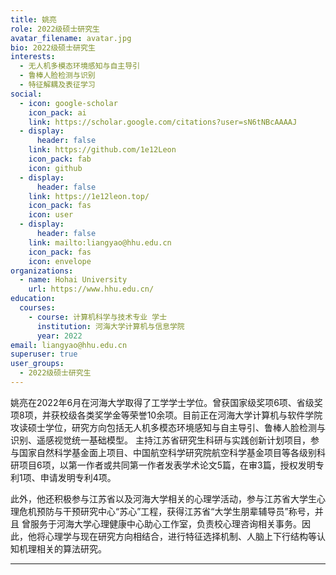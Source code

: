 ```yaml
---
title: 姚亮
role: 2022级硕士研究生
avatar_filename: avatar.jpg
bio: 2022级硕士研究生
interests:
  - 无人机多模态环境感知与自主导引
  - 鲁棒人脸检测与识别
  - 特征解耦及表征学习
social:
  - icon: google-scholar
    icon_pack: ai
    link: https://scholar.google.com/citations?user=sN6tNBcAAAAJ
  - display:
      header: false
    link: https://github.com/1e12Leon
    icon_pack: fab
    icon: github
  - display:
      header: false
    link: https://1e12leon.top/
    icon_pack: fas
    icon: user
  - display:
      header: false
    link: mailto:liangyao@hhu.edu.cn
    icon_pack: fas
    icon: envelope
organizations:
  - name: Hohai University
    url: https://www.hhu.edu.cn/
education:
  courses:
    - course: 计算机科学与技术专业 学士
      institution: 河海大学计算机与信息学院
      year: 2022
email: liangyao@hhu.edu.cn
superuser: true
user_groups:
  - 2022级硕士研究生
---
```

姚亮在2022年6月在河海大学取得了工学学士学位。曾获国家级奖项6项、省级奖项8项，并获校级各类奖学金等荣誉10余项。目前正在河海大学计算机与软件学院攻读硕士学位，研究方向包括无人机多模态环境感知与自主导引、鲁棒人脸检测与识别、遥感视觉统一基础模型。
主持江苏省研究生科研与实践创新计划项目，参与国家自然科学基金面上项目、中国航空科学研究院航空科学基金项目等各级别科研项目6项，以第一作者或共同第一作者发表学术论文5篇，在审3篇，授权发明专利1项、申请发明专利4项。

此外，他还积极参与江苏省以及河海大学相关的心理学活动，参与江苏省大学生心理危机预防与干预研究中心“苏心”工程，获得江苏省“大学生朋辈辅导员”称号，并且
曾服务于河海大学心理健康中心助心工作室，负责校心理咨询相关事务。因此，他将心理学与现在研究方向相结合，进行特征选择机制、人脑上下行结构等认知机理相关的算法研究。

- - -


